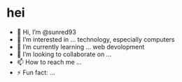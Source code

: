 # hei

- 👋 Hi, I’m @sunred93
- 👀 I’m interested in ... technology, especially computers
- 🌱 I’m currently learning ... web devolopment
- 💞️ I’m looking to collaborate on ...
- 📫 How to reach me ...
- ⚡ Fun fact: ...

<!---
sunred93/sunred93 is a ✨ special ✨ repository because its `README.md` (this file) appears on your GitHub profile.
You can click the Preview link to take a look at your changes.
--->

